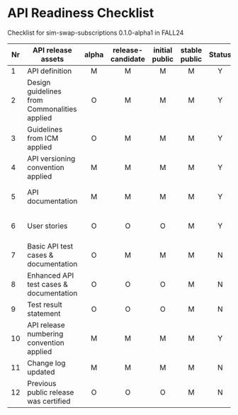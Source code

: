 # API Readiness Checklist

Checklist for sim-swap-subscriptions 0.1.0-alpha1 in FALL24

| Nr | API release assets  | alpha | release-candidate |  initial<br>public | stable<br> public | Status | Comments |
|----|----------------------------------------------|:-----:|:-----------------:|:-------:|:------:|:----:|:----:|
|  1 | API definition                               |   M   |         M         |    M    |    M   |  Y   |  [link](code/API_definitions/sim-swap-subscriptions.yaml) |
|  2 | Design guidelines from Commonalities applied |   O   |         M         |    M    |    M   |  Y   |  Y     |
|  3 | Guidelines from ICM applied                  |   O   |         M         |    M    |    M   |  Y   |  Y  |
|  4 | API versioning convention applied            |   M   |         M         |    M    |    M   |  Y   |  Y  |
|  5 | API documentation                            |   M   |         M         |    M    |    M   |  Y   | contained in API definition |
|  6 | User stories                                 |   O   |         O         |    O    |    M   |  Y   | Not Relevant (NR)   |
|  7 | Basic API test cases & documentation         |   O   |         M         |    M    |    M   |  N   | NR |
|  8 | Enhanced API test cases & documentation      |   O   |         O         |    O    |    M   |  N   | NR    |
|  9 | Test result statement                        |   O   |         O         |    O    |    M   |  N   | NR   |
| 10 | API release numbering convention applied     |   M   |         M         |    M    |    M   |  Y   |  Y    |
| 11 | Change log updated                           |   M   |         M         |    M    |    M   |  N   | to be provided |
| 12 | Previous public release was certified        |   O   |         O         |    O    |    M   |  N   | NR    | 